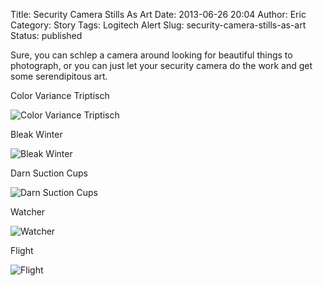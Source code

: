 Title: Security Camera Stills As Art
Date: 2013-06-26 20:04
Author: Eric
Category: Story
Tags: Logitech Alert
Slug: security-camera-stills-as-art
Status: published

Sure, you can schlep a camera around looking for beautiful things to
photograph, or you can just let your security camera do the work and get
some serendipitous art.


Color Variance Triptisch

![Color Variance Triptisch]({filename}/images/triptisch.jpg)

Bleak Winter

![Bleak Winter]({filename}/images/bleak-winter.jpg)

Darn Suction Cups

![Darn Suction Cups]({filename}/images/suction-cups.jpg)

Watcher

![Watcher]({filename}/images/watcher.jpg)

Flight

![Flight]({filename}/images/flight.jpg)
